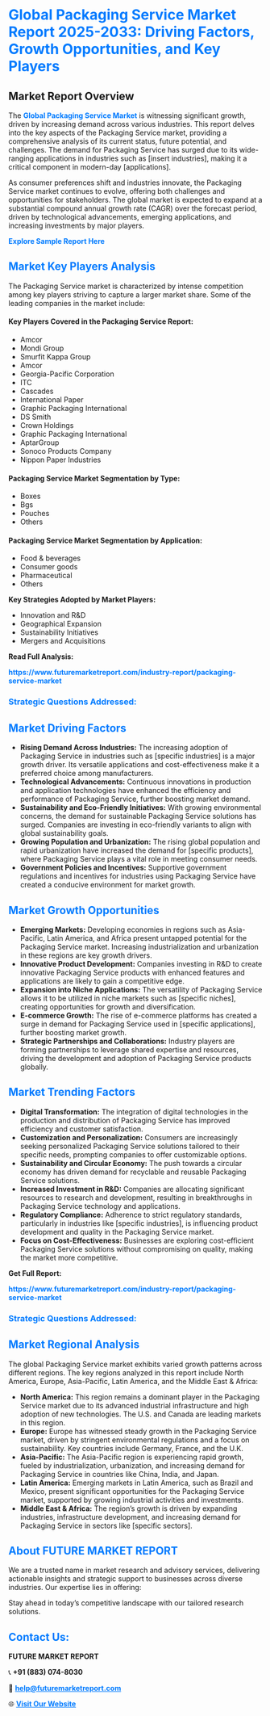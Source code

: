 <h1 style="color: #007BFF;">Global Packaging Service Market Report 2025-2033: Driving Factors, Growth Opportunities, and Key Players</h1>

<section id="overview">
<h2>Market Report Overview</h2>
<p>The <a href="https://www.futuremarketreport.com/industry-report/packaging-service-market" style="color: #007BFF; text-decoration: none;"><strong>Global Packaging Service Market</strong></a> is witnessing significant growth, driven by increasing demand across various industries. This report delves into the key aspects of the Packaging Service market, providing a comprehensive analysis of its current status, future potential, and challenges. The demand for Packaging Service has surged due to its wide-ranging applications in industries such as [insert industries], making it a critical component in modern-day [applications].</p>
<p>As consumer preferences shift and industries innovate, the Packaging Service market continues to evolve, offering both challenges and opportunities for stakeholders. The global market is expected to expand at a substantial compound annual growth rate (CAGR) over the forecast period, driven by technological advancements, emerging applications, and increasing investments by major players.</p>
</section>

<section id="overview">
<p><a href="https://www.futuremarketreport.com/request-sample/reportId=46664" style="color: #007BFF; text-decoration: none;"><strong>Explore Sample Report Here</strong></a></p>
</section>

<section id="key-players">
<h2 style="color: #007BFF;">Market Key Players Analysis</h2>
<p>The Packaging Service market is characterized by intense competition among key players striving to capture a larger market share. Some of the leading companies in the market include:</p>
<h4>Key Players Covered in the Packaging Service Report:</h4>
<ul><li>Amcor</li><li>Mondi Group</li><li>Smurfit Kappa Group</li><li>Amcor</li><li>Georgia-Pacific Corporation</li><li>ITC</li><li>Cascades</li><li>International Paper</li><li>Graphic Packaging International</li><li>DS Smith</li><li>Crown Holdings</li><li>Graphic Packaging International</li><li>AptarGroup</li><li>Sonoco Products Company</li><li>Nippon Paper Industries</li></ul>
<h4>Packaging Service Market Segmentation by Type:</h4>
<ul><li>Boxes</li><li>Bgs</li><li>Pouches</li><li>Others</li></ul>

<h4>Packaging Service Market Segmentation by Application:</h4>
<ul><li>Food &amp; beverages</li><li>Consumer goods</li><li>Pharmaceutical</li><li>Others</li></ul>
<p><strong>Key Strategies Adopted by Market Players:</strong></p>
<ul>
<li>Innovation and R&D</li>
<li>Geographical Expansion</li>
<li>Sustainability Initiatives</li>
<li>Mergers and Acquisitions</li>
</ul>
</section>

<section>
<p><strong>Read Full Analysis: </strong></p><a href="https://www.futuremarketreport.com/industry-report/packaging-service-market" style="color: #007BFF; text-decoration: none;"><strong>https://www.futuremarketreport.com/industry-report/packaging-service-market</strong></a>
<h3 style="color: #007BFF;">Strategic Questions Addressed:</h3>
</section>

<section id="driving-factors">
<h2 style="color: #007BFF;">Market Driving Factors</h2>
<ul>
<li><strong>Rising Demand Across Industries:</strong> The increasing adoption of Packaging Service in industries such as [specific industries] is a major growth driver. Its versatile applications and cost-effectiveness make it a preferred choice among manufacturers.</li>
<li><strong>Technological Advancements:</strong> Continuous innovations in production and application technologies have enhanced the efficiency and performance of Packaging Service, further boosting market demand.</li>
<li><strong>Sustainability and Eco-Friendly Initiatives:</strong> With growing environmental concerns, the demand for sustainable Packaging Service solutions has surged. Companies are investing in eco-friendly variants to align with global sustainability goals.</li>
<li><strong>Growing Population and Urbanization:</strong> The rising global population and rapid urbanization have increased the demand for [specific products], where Packaging Service plays a vital role in meeting consumer needs.</li>
<li><strong>Government Policies and Incentives:</strong> Supportive government regulations and incentives for industries using Packaging Service have created a conducive environment for market growth.</li>
</ul>
</section>

<section id="growth-opportunities">
<h2 style="color: #007BFF;">Market Growth Opportunities</h2>
<ul>
<li><strong>Emerging Markets:</strong> Developing economies in regions such as Asia-Pacific, Latin America, and Africa present untapped potential for the Packaging Service market. Increasing industrialization and urbanization in these regions are key growth drivers.</li>
<li><strong>Innovative Product Development:</strong> Companies investing in R&D to create innovative Packaging Service products with enhanced features and applications are likely to gain a competitive edge.</li>
<li><strong>Expansion into Niche Applications:</strong> The versatility of Packaging Service allows it to be utilized in niche markets such as [specific niches], creating opportunities for growth and diversification.</li>
<li><strong>E-commerce Growth:</strong> The rise of e-commerce platforms has created a surge in demand for Packaging Service used in [specific applications], further boosting market growth.</li>
<li><strong>Strategic Partnerships and Collaborations:</strong> Industry players are forming partnerships to leverage shared expertise and resources, driving the development and adoption of Packaging Service products globally.</li>
</ul>
</section>

<section id="trending-factors">
<h2 style="color: #007BFF;">Market Trending Factors</h2>
<ul>
<li><strong>Digital Transformation:</strong> The integration of digital technologies in the production and distribution of Packaging Service has improved efficiency and customer satisfaction.</li>
<li><strong>Customization and Personalization:</strong> Consumers are increasingly seeking personalized Packaging Service solutions tailored to their specific needs, prompting companies to offer customizable options.</li>
<li><strong>Sustainability and Circular Economy:</strong> The push towards a circular economy has driven demand for recyclable and reusable Packaging Service solutions.</li>
<li><strong>Increased Investment in R&D:</strong> Companies are allocating significant resources to research and development, resulting in breakthroughs in Packaging Service technology and applications.</li>
<li><strong>Regulatory Compliance:</strong> Adherence to strict regulatory standards, particularly in industries like [specific industries], is influencing product development and quality in the Packaging Service market.</li>
<li><strong>Focus on Cost-Effectiveness:</strong> Businesses are exploring cost-efficient Packaging Service solutions without compromising on quality, making the market more competitive.</li>
</ul>
</section>

<section>
<p><strong>Get Full Report: </strong></p><a href="https://www.futuremarketreport.com/industry-report/packaging-service-market" style="color: #007BFF; text-decoration: none;"><strong>https://www.futuremarketreport.com/industry-report/packaging-service-market</strong></a>
<h3 style="color: #007BFF;">Strategic Questions Addressed:</h3>
</section>


<section id="regional-analysis">
<h2 style="color: #007BFF;">Market Regional Analysis</h2>
<p>The global Packaging Service market exhibits varied growth patterns across different regions. The key regions analyzed in this report include North America, Europe, Asia-Pacific, Latin America, and the Middle East & Africa:</p>
<ul>
<li><strong>North America:</strong> This region remains a dominant player in the Packaging Service market due to its advanced industrial infrastructure and high adoption of new technologies. The U.S. and Canada are leading markets in this region.</li>
<li><strong>Europe:</strong> Europe has witnessed steady growth in the Packaging Service market, driven by stringent environmental regulations and a focus on sustainability. Key countries include Germany, France, and the U.K.</li>
<li><strong>Asia-Pacific:</strong> The Asia-Pacific region is experiencing rapid growth, fueled by industrialization, urbanization, and increasing demand for Packaging Service in countries like China, India, and Japan.</li>
<li><strong>Latin America:</strong> Emerging markets in Latin America, such as Brazil and Mexico, present significant opportunities for the Packaging Service market, supported by growing industrial activities and investments.</li>
<li><strong>Middle East & Africa:</strong> The region’s growth is driven by expanding industries, infrastructure development, and increasing demand for Packaging Service in sectors like [specific sectors].</li>
</ul>
</section>

<footer>
<h2 style="color: #007BFF;">About FUTURE MARKET REPORT</h2>
<p>We are a trusted name in market research and advisory services, delivering actionable insights and strategic support to businesses across diverse industries. Our expertise lies in offering:</p>

<p>Stay ahead in today’s competitive landscape with our tailored research solutions.</p>

<h2 style="color: #007BFF;">Contact Us:</h2>
<p><strong>FUTURE MARKET REPORT</strong></p>
<p>📞 <strong>+91 (883) 074-8030</strong></p>
<p>📧 <strong><a href="mailto:help@futuremarketreport.com" style="color: #007BFF;">help@futuremarketreport.com</a></strong></p>
<p>🌐 <strong><a href="https://www.futuremarketreport.com/" style="color: #007BFF;">Visit Our Website</a></strong></p>
</footer>